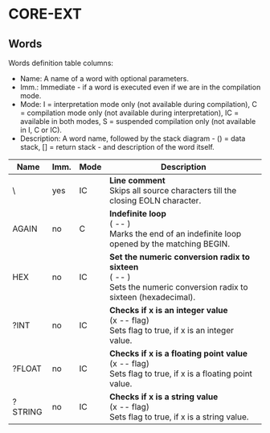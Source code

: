 # CORE-EXT

## Words

Words definition table columns:

- Name: A name of a word with optional parameters.
- Imm.: Immediate - if a word is executed even if we are in the compilation mode.
- Mode: I = interpretation mode only (not available during compilation), C = compilation mode only
  (not available during interpretation), IC = available in both modes, S = suspended compilation only (not available in I, C or IC).
- Description: A word name, followed by the stack diagram - () = data stack, [] = return stack - and description of the word itself.

| Name    | Imm. | Mode | Description                                                                                                              |
|---------|------|------|--------------------------------------------------------------------------------------------------------------------------|
| \       | yes  | IC   | **Line comment**<br>Skips all source characters till the closing EOLN character.                                         |
| AGAIN   | no   | C    | **Indefinite loop**<br>( -- )<br>Marks the end of an indefinite loop opened by the matching BEGIN. |
| HEX     | no   | IC   | **Set the numeric conversion radix to sixteen**<br>( -- )<br>Sets the numeric conversion radix to sixteen (hexadecimal). |
| ?INT    | no   | IC   | **Checks if x is an integer value**<br>(x -- flag)<br>Sets flag to true, if x is an integer value.                       |
| ?FLOAT  | no   | IC   | **Checks if x is a floating point value**<br>(x -- flag)<br>Sets flag to true, if x is a floating point value.           |
| ?STRING | no   | IC   | **Checks if x is a string value**<br>(x -- flag)<br>Sets flag to true, if x is a string value.                           |
